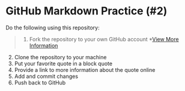 # GitHub Markdown Practice (#2)
Do the following using this repository:

> 1.  Fork the repository to your own GitHub account
  *[View More Information](https://help.github.com/articles/fork-a-repo/)
2.  Clone the repository to your machine
3.  Put your favorite quote in a block quote
4.  Provide a link to more information about the quote online
5.  Add and commit changes
6.  Push back to GitHub

